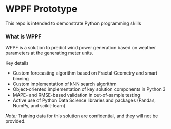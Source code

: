 # WPPF Prototype #

This repo is intended to demonstrate Python programming skills

### What is WPPF ###

WPPF is a solution to predict wind power generation based on weather parameters at the generating meter units.

Key details
* Custom forecasting algorithm based on Fractal Geometry and smart binning
* Custom implementation of kNN search algorithm
* Object-oriented implementation of key solution components in Python 3
* MAPE- and RMSE-based validation in out-of-sample testing 
* Active use of Python Data Science libraries and packages (Pandas, NumPy, and scikit-learn)

_Note:_ Training data for this solution are confidential, and they will not be provided.
